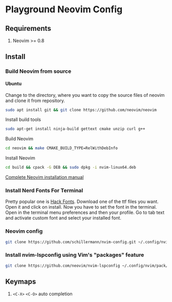 # Playground Neovim Config

## Requirements
1. Neovim >= 0.8

## Install
### Build Neovim from source
#### Ubuntu
Change to the directory, where you want to copy the source files of neovim and clone it from repository.
```sh
sudo apt install git && git clone https://github.com/neovim/neovim
```

Install build tools
```sh
sudo apt-get install ninja-build gettext cmake unzip curl g++
```

Build Neovim
```sh
cd neovim && make CMAKE_BUILD_TYPE=RelWithDebInfo
```

Install Neovim
```sh
cd build && cpack -G DEB && sudo dpkg -i nvim-linux64.deb
```
[Complete Neovim installation manual](https://github.com/neovim/neovim/wiki/Building-Neovim)

### Install Nerd Fonts For Terminal
Pretty popular one is [Hack Fonts](https://github.com/ryanoasis/nerd-fonts/tree/master/patched-fonts/Hack).
Download one of the ttf files you want.
Open it and click on install.
Now you have to set the font in the terminal.
Open in the terminal menu preferences and then your profile.
Go to tab text and activate custom font and select your installed font.

### Neovim config
```sh
git clone https://github.com/schillermann/nvim-config.git ~/.config/nvim
```

### Install nvim-lspconfig using Vim's "packages" feature
```sh
git clone https://github.com/neovim/nvim-lspconfig ~/.config/nvim/pack/nvim/start/nvim-lspconfig
```

## Keymaps

1. `<C-X>` `<C-O>` auto completion
